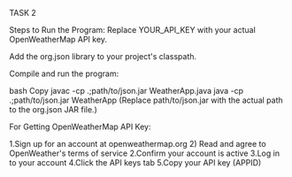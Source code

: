 TASK 2

Steps to Run the Program: Replace YOUR_API_KEY with your actual OpenWeatherMap API key.

Add the org.json library to your project's classpath.

Compile and run the program:

bash Copy javac -cp .;path/to/json.jar WeatherApp.java java -cp .;path/to/json.jar WeatherApp (Replace path/to/json.jar with the actual path to the org.json JAR file.)

For Getting OpenWeatherMap API Key:

1.Sign up for an account at openweathermap.org 2) Read and agree to OpenWeather's terms of service
2.Confirm your account is active
3.Log in to your account
4.Click the API keys tab
5.Copy your API key (APPID)

